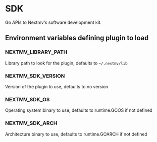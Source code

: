 # SDK

Go APIs to Nextmv's software development kit.

## Environment variables defining plugin to load

### NEXTMV_LIBRARY_PATH

Library path to look for the plugin, defaults to ``~/.nextmv/lib``

### NEXTMV_SDK_VERSION

Version of the plugin to use, defaults to no version

### NEXTMV_SDK_OS

Operating system binary to use, defaults to runtime.GOOS if not defined

### NEXTMV_SDK_ARCH

Architecture binary to use, defaults to runtime.GOARCH if not defined
